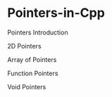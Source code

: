 # Pointers-in-Cpp

Pointers Introduction

2D Pointers

Array of Pointers

Function Pointers

Void Pointers
